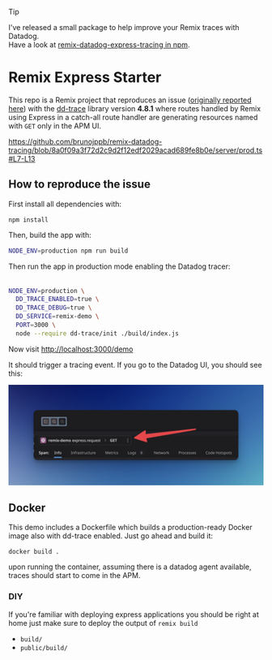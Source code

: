 > [!TIP]
> I've released a small package to help improve your Remix traces with Datadog.  
> Have a look at [remix-datadog-express-tracing in npm](https://www.npmjs.com/package/remix-datadog-express-tracing).

# Remix Express Starter

This repo is a Remix project that reproduces an issue
([originally reported here](https://github.com/DataDog/dd-trace-js/issues/3283#issuecomment-1653821725))
with the [dd-trace](https://github.com/DataDog/dd-trace-js) library version
**4.8.1** where routes handled by Remix using Express in a catch-all route
handler are generating resources named with `GET` only in the APM UI.

https://github.com/brunojppb/remix-datadog-tracing/blob/8a0f09a3f72d2c9d2f12edf2029acad689fe8b0e/server/prod.ts#L7-L13

## How to reproduce the issue

First install all dependencies with:

```shell
npm install
```

Then, build the app with:

```sh
NODE_ENV=production npm run build
```

Then run the app in production mode enabling the Datadog tracer:

```sh

NODE_ENV=production \
  DD_TRACE_ENABLED=true \
  DD_TRACE_DEBUG=true \
  DD_SERVICE=remix-demo \
  PORT=3000 \
  node --require dd-trace/init ./build/index.js

```

Now visit [http://localhost:3000/demo](http://localhost:3000/demo)

It should trigger a tracing event. If you go to the Datadog UI, you should see
this:

![DD UI](./apm_ui.jpg)

## Docker

This demo includes a Dockerfile which builds a production-ready Docker image
also with dd-trace enabled. Just go ahead and build it:

```shell
docker build .
```

upon running the container, assuming there is a datadog agent available, traces
should start to come in the APM.

### DIY

If you're familiar with deploying express applications you should be right at
home just make sure to deploy the output of `remix build`

- `build/`
- `public/build/`
